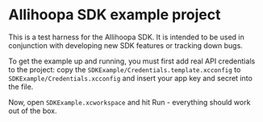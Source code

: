 # Allihoopa SDK example project

This is a test harness for the Allihoopa SDK. It is intended to be used in
conjunction with developing new SDK features or tracking down bugs.

To get the example up and running, you must first add real API credentials to
the project: copy the `SDKExample/Credentials.template.xcconfig` to
`SDKExample/Credentials.xcconfig` and insert your app key and secret into the
file.

Now, open `SDKExample.xcworkspace` and hit Run - everything should work out of
the box.
